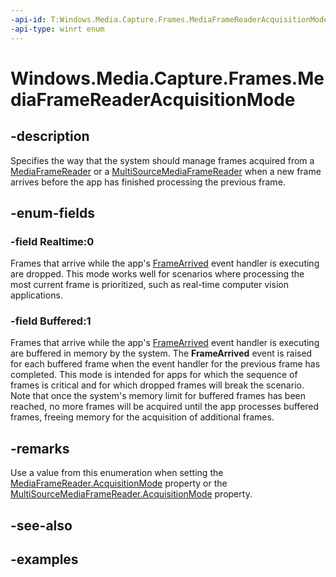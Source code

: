```yaml
---
-api-id: T:Windows.Media.Capture.Frames.MediaFrameReaderAcquisitionMode
-api-type: winrt enum
---
```


<!-- Enumeration syntax.
public enum MediaFrameReaderAcquisitionMode : int 
-->

# Windows.Media.Capture.Frames.MediaFrameReaderAcquisitionMode

## -description
Specifies the way that the system should manage frames acquired from a [MediaFrameReader](https://docs.microsoft.com/uwp/api/windows.media.capture.frames.mediaframereader) or a [MultiSourceMediaFrameReader](https://docs.microsoft.com/uwp/api/windows.media.capture.frames.multisourcemediaframereader) when a new frame arrives before the app has finished processing the previous frame.

## -enum-fields
### -field Realtime:0
Frames that arrive while the app's [FrameArrived](https://docs.microsoft.com/uwp/api/windows.media.capture.frames.mediaframereader.FrameArrived) event handler is executing are dropped. This mode works well for scenarios where processing the most current frame is prioritized, such as real-time computer vision applications.

### -field Buffered:1
Frames that arrive while the app's [FrameArrived](https://docs.microsoft.com/uwp/api/windows.media.capture.frames.mediaframereader.FrameArrived) event handler is executing are buffered in memory by the system. The **FrameArrived** event is raised for each buffered frame when the event handler for the previous frame has completed. This mode is intended for apps for which the sequence of frames is critical and for which dropped frames will break the scenario. Note that once the system's memory limit for buffered frames has been reached, no more frames will be acquired until the app processes buffered frames, freeing memory for the acquisition of additional frames.

## -remarks
Use a value from this enumeration when setting the [MediaFrameReader.AcquisitionMode](https://docs.microsoft.com/uwp/api/windows.media.capture.frames.mediaframereader.AcquisitionMode) property or the [MultiSourceMediaFrameReader.AcquisitionMode](https://docs.microsoft.com/uwp/api/windows.media.capture.frames.multisourcemediaframereader.AcquisitionMode) property.

## -see-also

## -examples

